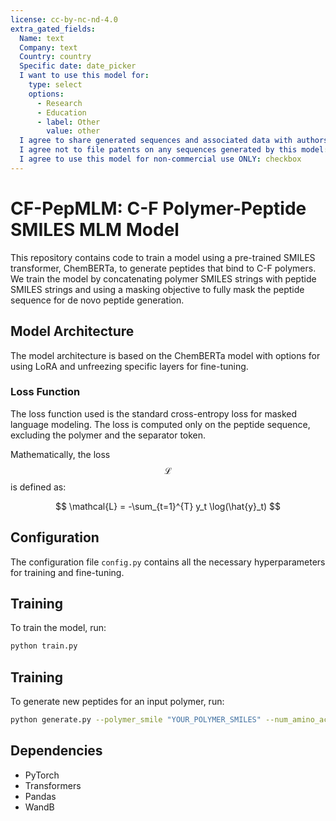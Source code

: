 ```yaml
---
license: cc-by-nc-nd-4.0
extra_gated_fields:
  Name: text
  Company: text
  Country: country
  Specific date: date_picker
  I want to use this model for:
    type: select
    options: 
      - Research
      - Education
      - label: Other
        value: other
  I agree to share generated sequences and associated data with authors before publishing: checkbox
  I agree not to file patents on any sequences generated by this model: checkbox
  I agree to use this model for non-commercial use ONLY: checkbox
---
```


# CF-PepMLM: C-F Polymer-Peptide SMILES MLM Model

This repository contains code to train a model using a pre-trained SMILES transformer, ChemBERTa, to generate peptides that bind to C-F polymers. We train the  model by concatenating polymer SMILES strings with peptide SMILES strings and using a masking objective to fully mask the peptide sequence for de novo peptide generation.

## Model Architecture

The model architecture is based on the ChemBERTa model with options for using LoRA and unfreezing specific layers for fine-tuning.

### Loss Function

The loss function used is the standard cross-entropy loss for masked language modeling. The loss is computed only on the peptide sequence, excluding the polymer and the separator token.

Mathematically, the loss $$ \mathcal{L} $$ is defined as:

$$
\mathcal{L} = -\sum_{t=1}^{T} y_t \log(\hat{y}_t)
$$

## Configuration

The configuration file `config.py` contains all the necessary hyperparameters for training and fine-tuning.

## Training

To train the model, run:

```bash
python train.py
``````

## Training

To generate new peptides for an input polymer, run:

```bash
python generate.py --polymer_smile "YOUR_POLYMER_SMILES" --num_amino_acids N
``````

## Dependencies

- PyTorch
- Transformers
- Pandas
- WandB
